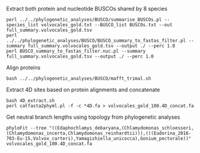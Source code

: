 Extract both protein and nucleotide BUSCOs shared by 8 species 

```
perl ../../phylogenetic_analyses/BUSCO/summarise_BUSCOs.pl --species_list volvocales_gold.txt --BUSCO_list BUSCOs.txt --out full_summary.volvocales_gold.tsv
perl ../../phylogenetic_analyses/BUSCO/BUSCO_summary_to_fastas_filter.pl --summary full_summary.volvocales_gold.tsv --output ./ --perc 1.0
perl BUSCO_summary_to_fastas_filter.nuc.pl --summary full_summary.volvocales_gold.tsv --output ./ --perc 1.0
```

Align proteins 

```
bash ../../phylogenetic_analyses/BUSCO/mafft_trimal.sh
```

Extract 4D sites based on protein alignments and concatenate

```
bash 4D_extract.sh
perl catfasta2phyml.pl -f -c *4D.fa > volvocales_gold_100.4D_concat.fa
```
Get neutral branch lengths using topology from phylogenetic analyses

```
phyloFit --tree "((Edaphochlamys_debaryana,(Chlamydomonas_schloesseri,(Chlamydomonas_incerta,Chlamydomonas_reinhardtii))),(((Eudorina_2016-703-Eu-15,Volvox_carteri),Yamagishiella_unicocca),Gonium_pectorale))" volvocales_gold_100.4D_concat.fa
```
